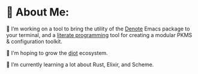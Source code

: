 # 💫 About Me:

🔭 I’m working on a tool to bring the utility of the [Denote](https://protesilaos.com/emacs/denote) Emacs package to your terminal, and a [literate programming](http://literateprogramming.com/) tool for creating a modular PKMS & configuration toolkit.

🌱 I'm hoping to grow the [djot](https://djot.net/) ecosystem.

💬 I’m currently learning a lot about Rust, Elixir, and Scheme.
